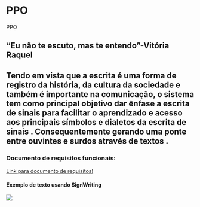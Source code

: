# PPO
 PPO
<h2>“Eu não te escuto, mas te entendo”-Vitória Raquel<h2>
<h2>Tendo em vista que a escrita é uma forma de  registro da história, da cultura da sociedade e também é importante na comunicação,
o sistema tem como principal objetivo dar ênfase a escrita de sinais para facilitar o aprendizado e acesso aos principais símbolos e dialetos da escrita de sinais . 
Consequentemente gerando uma ponte  entre ouvintes e surdos através de textos .
</h2>
<h3>Documento de requisitos funcionais:</h3>
<a href=""https://docs.google.com/document/d/1TLNYjBdzWd-bgXm4EP7DCWRYygLiieTiEEvuZ7G4ZSw/edit?usp=sharing>Link para documento de requisitos!</a>
<h4>Exemplo de texto usando SignWriting</h4>
<img src="https://educacaopublica.cecierj.edu.br/012019/5ed8f275ad7ce03f8e6c80ac20281566.jpg" >

